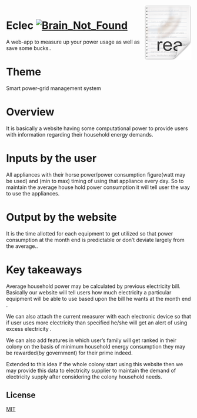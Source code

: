   <img src="icon.png" align="right" />
  
  # Eclec [![Brain_Not_Found](https://cdn.rawgit.com/sindresorhus/awesome/d7305f38d29fed78fa85652e3a63e154dd8e8829/media/badge.svg)](https://github.com/Ohh-404-BrainNotFound)

  A web-app to measure up your power usage as well as save some bucks..

  # Theme 

  Smart power-grid management system
 
   # Overview
 
  It is basically a website having some computational power to provide users with information regarding their household energy demands.

  # Inputs by the user
  
  All appliances with their horse power/power consumption figure(watt may be used)  and (min to max) timing of using that appliance every day. So to maintain the average house hold power consumption it will tell user the way to use the appliances.

  # Output by the website

  It is the time allotted for each equipment to get utilized so that power consumption at the month end is predictable or don’t deviate largely from the average.. 

 # Key takeaways

  Average household power may be calculated by previous electricity bill. Basically our website will tell users how much electricity a particular equipment will be able to use  based upon the bill he wants at the month end .

  We can also attach the current measurer with each electronic device so that if user uses more electricity than specified he/she will get an alert of using excess electricity .

  We can also add features in which user’s family will get ranked in their colony on the basis of minimum household energy consumption they may be rewarded(by government) for their prime indeed.

  Extended to this idea if the whole colony start using this website then we may provide this data to electricity supplier to maintain the demand of electricity supply after considering  the colony household needs. 

## License
[MIT](https://choosealicense.com/licenses/mit/)
